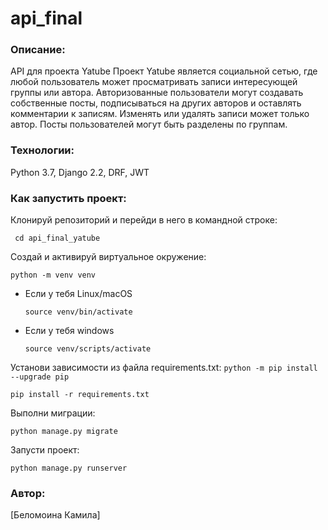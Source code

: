 # api_final

### Описание:

API для проекта Yatube
Проект Yatube является социальной сетью, где любой пользователь может просматривать записи интересующей группы или автора. Авторизованные пользователи могут создавать собственные посты, подписываться на других авторов и оставлять комментарии к записям. Изменять или удалять записи может только автор. Посты пользователей могут быть разделены по группам.

### Технологии:

Python 3.7, Django 2.2, DRF, JWT

### Как запустить проект:

Клонируй репозиторий и перейди в него в командной строке:

``` cd api_final_yatube```

Cоздай и активируй виртуальное окружение:

```python -m venv venv```

* Если у тебя Linux/macOS

    ```source venv/bin/activate```

* Если у тебя windows

    ```source venv/scripts/activate```

Установи зависимости из файла requirements.txt:
```python -m pip install --upgrade pip```

```pip install -r requirements.txt```

Выполни миграции:

```python manage.py migrate```

Запусти проект:

```python manage.py runserver```

### Автор:

[Беломоина Камила]
